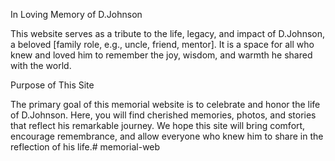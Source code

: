 In Loving Memory of D.Johnson

This website serves as a tribute to the life, legacy, and impact of D.Johnson, a beloved [family role, e.g., uncle, friend, mentor]. It is a space for all who knew and loved him to remember the joy, wisdom, and warmth he shared with the world.

Purpose of This Site

The primary goal of this memorial website is to celebrate and honor the life of D.Johnson. Here, you will find cherished memories, photos, and stories that reflect his remarkable journey. We hope this site will bring comfort, encourage remembrance, and allow everyone who knew him to share in the reflection of his life.# memorial-web
